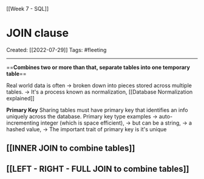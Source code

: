 [[Week 7 - SQL]]

# JOIN clause
Created:  [[2022-07-29]]
Tags: #fleeting 

---
==**Combines two or more than that, separate tables into one temporary table**== 

Real world data is often 
    -> broken down into pieces stored across multiple tables.
    -> It's a process known as normalization, [[Database Normalization explained]]


**Primary Key**
Sharing tables must have primary key that identifies an info uniquely across the database. 
Primary key type examples 
-> auto-incrementing integer (which is space efficient), 
-> but can be a string, 
-> a hashed value, 
-> The important trait of primary key is it's unique


## [[INNER JOIN to combine tables]]


## [[LEFT - RIGHT - FULL JOIN to combine tables]]



